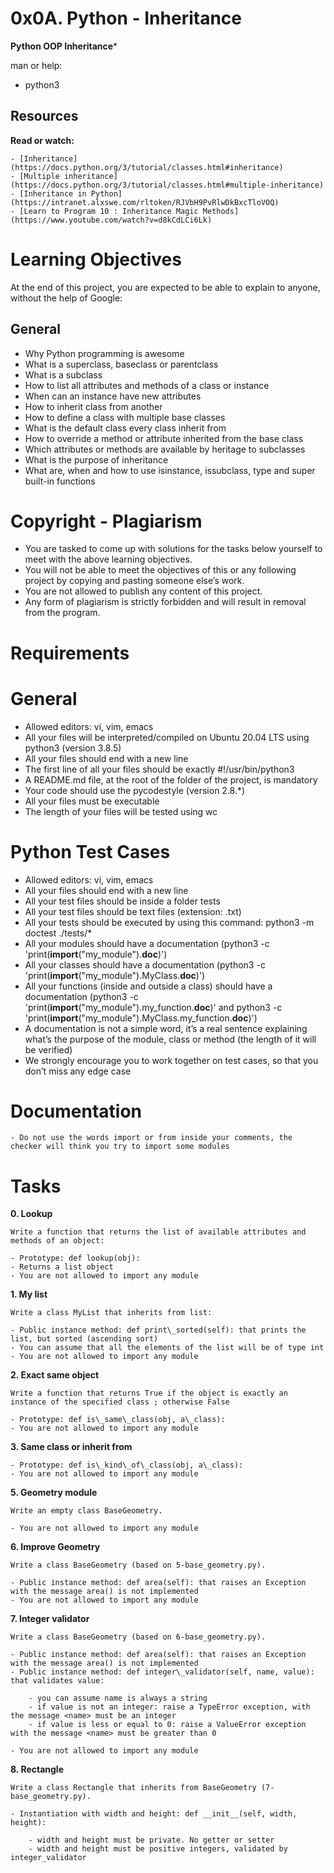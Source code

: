 # 0x0A. Python - Inheritance

**Python OOP Inheritance***

man or help:

- python3

## Resources

**Read or watch:**

    - [Inheritance](https://docs.python.org/3/tutorial/classes.html#inheritance)
    - [Multiple inheritance](https://docs.python.org/3/tutorial/classes.html#multiple-inheritance)
    - [Inheritance in Python](https://intranet.alxswe.com/rltoken/RJVbH9PvRlwDkBxcTloVOQ)
    - [Learn to Program 10 : Inheritance Magic Methods](https://www.youtube.com/watch?v=d8kCdLCi6Lk)

# Learning Objectives

At the end of this project, you are expected to be able to explain to anyone, without the help of Google:

## General

- Why Python programming is awesome
- What is a superclass, baseclass or parentclass
- What is a subclass
- How to list all attributes and methods of a class or instance
- When can an instance have new attributes
- How to inherit class from another
- How to define a class with multiple base classes 
- What is the default class every class inherit from
- How to override a method or attribute inherited from the base class
- Which attributes or methods are available by heritage to subclasses
- What is the purpose of inheritance
- What are, when and how to use isinstance, issubclass, type and super built-in functions

# Copyright - Plagiarism

- You are tasked to come up with solutions for the tasks below yourself to meet with the above learning objectives.
- You will not be able to meet the objectives of this or any following project by copying and pasting someone else’s work. 
- You are not allowed to publish any content of this project.
- Any form of plagiarism is strictly forbidden and will result in removal from the program.
 
# Requirements

# General

- Allowed editors: vi, vim, emacs
- All your files will be interpreted/compiled on Ubuntu 20.04 LTS using python3 (version 3.8.5)
- All your files should end with a new line
- The first line of all your files should be exactly #!/usr/bin/python3
- A README.md file, at the root of the folder of the project, is mandatory
- Your code should use the pycodestyle (version 2.8.*)
- All your files must be executable
- The length of your files will be tested using wc

# Python Test Cases

- Allowed editors: vi, vim, emacs
- All your files should end with a new line
- All your test files should be inside a folder tests
- All your test files should be text files (extension: .txt)
- All your tests should be executed by using this command: python3 -m doctest ./tests/*
- All your modules should have a documentation (python3 -c 'print(__import__("my\_module").__doc__)')
- All your classes should have a documentation (python3 -c 'print(__import__("my\_module").MyClass.__doc__)')
- All your functions (inside and outside a class) should have a documentation (python3 -c 'print(__import__("my\_module").my\_function.__doc__)' and python3 -c 'print(__import__("my\_module").MyClass.my\_function.__doc__)')
- A documentation is not a simple word, it’s a real sentence explaining what’s the purpose of the module, class or method (the length of it will be verified)
- We strongly encourage you to work together on test cases, so that you don’t miss any edge case

# Documentation

	- Do not use the words import or from inside your comments, the checker will think you try to import some modules

# Tasks

**0. Lookup**
	
	Write a function that returns the list of available attributes and methods of an object:
	
	- Prototype: def lookup(obj):
	- Returns a list object
	- You are not allowed to import any module

**1. My list**

	Write a class MyList that inherits from list:

	- Public instance method: def print\_sorted(self): that prints the list, but sorted (ascending sort)
	- You can assume that all the elements of the list will be of type int
	- You are not allowed to import any module

**2. Exact same object**

	Write a function that returns True if the object is exactly an instance of the specified class ; otherwise False
	
	- Prototype: def is\_same\_class(obj, a\_class):
	- You are not allowed to import any module

**3. Same class or inherit from**

	- Prototype: def is\_kind\_of\_class(obj, a\_class):
	- You are not allowed to import any module

**5. Geometry module**
	
	Write an empty class BaseGeometry.

	- You are not allowed to import any module

**6. Improve Geometry**

	Write a class BaseGeometry (based on 5-base_geometry.py).
	
	- Public instance method: def area(self): that raises an Exception with the message area() is not implemented
	- You are not allowed to import any module

**7. Integer validator**
	
	Write a class BaseGeometry (based on 6-base_geometry.py).

	- Public instance method: def area(self): that raises an Exception with the message area() is not implemented
	- Public instance method: def integer\_validator(self, name, value): that validates value: 

		- you can assume name is always a string
		- if value is not an integer: raise a TypeError exception, with the message <name> must be an integer
		- if value is less or equal to 0: raise a ValueError exception with the message <name> must be greater than 0

	- You are not allowed to import any module

**8. Rectangle**

	Write a class Rectangle that inherits from BaseGeometry (7-base_geometry.py).

	- Instantiation with width and height: def __init__(self, width, height):
		
		- width and height must be private. No getter or setter
		- width and height must be positive integers, validated by integer_validator
